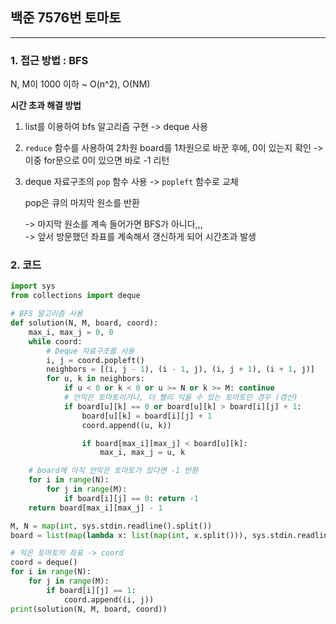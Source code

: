 ## **백준 7576번 토마토**
---

### **1. 접근 방법** : BFS

N, M이 1000 이하 ~ O(n^2), O(NM)


**시간 초과 해결 방법**  

1. list를 이용하여 bfs 알고리즘 구현 -> deque 사용  

2. `reduce` 함수를 사용하여 2차원 board를 1차원으로 바꾼 후에, 0이 있는지 확인 -> 이중 for문으로 0이 있으면 바로 -1 리턴  

3. deque 자료구조의 `pop` 함수 사용 -> `popleft` 함수로 교체  

    pop은 큐의 마지막 원소를 반환  

    -> 마지막 원소를 계속 들어가면 BFS가 아니다,,,  
    -> 앞서 방문했던 좌표를 계속해서 갱신하게 되어 시간초과 발생



### **2. 코드** 

```python
import sys
from collections import deque

# BFS 알고리즘 사용
def solution(N, M, board, coord):
    max_i, max_j = 0, 0
    while coord:
        # Deque 자료구조를 사용
        i, j = coord.popleft()
        neighbors = [(i, j - 1), (i - 1, j), (i, j + 1), (i + 1, j)]
        for u, k in neighbors:
            if u < 0 or k < 0 or u >= N or k >= M: continue
            # 안익은 토마토이거나, 더 빨리 익을 수 있는 토마토인 경우 (갱신)
            if board[u][k] == 0 or board[u][k] > board[i][j] + 1:
                board[u][k] = board[i][j] + 1
                coord.append((u, k))    

                if board[max_i][max_j] < board[u][k]:
                    max_i, max_j = u, k

    # board에 아직 안익은 토마토가 있다면 -1 반환
    for i in range(N):
        for j in range(M):
            if board[i][j] == 0: return -1
    return board[max_i][max_j] - 1

M, N = map(int, sys.stdin.readline().split())
board = list(map(lambda x: list(map(int, x.split())), sys.stdin.readlines()))

# 익은 토마토의 좌표 -> coord 
coord = deque()
for i in range(N):
    for j in range(M):
        if board[i][j] == 1:
            coord.append((i, j))
print(solution(N, M, board, coord))
```
